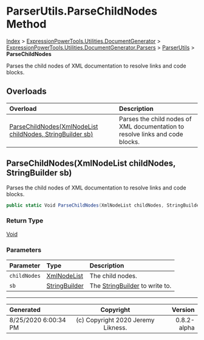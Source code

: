﻿# ParserUtils.ParseChildNodes Method

[Index](../index.md) > [ExpressionPowerTools.Utilities.DocumentGenerator](ExpressionPowerTools.Utilities.DocumentGenerator.a.md) > [ExpressionPowerTools.Utilities.DocumentGenerator.Parsers](ExpressionPowerTools.Utilities.DocumentGenerator.Parsers.n.md) > [ParserUtils](ExpressionPowerTools.Utilities.DocumentGenerator.Parsers.ParserUtils.cs.md) > **ParseChildNodes**

Parses the child nodes of XML documentation to resolve links and code blocks.

## Overloads

| Overload | Description |
| :-- | :-- |
| [ParseChildNodes(XmlNodeList childNodes, StringBuilder sb)](#parsechildnodesxmlnodelist-childnodes-stringbuilder-sb) | Parses the child nodes of XML documentation to resolve links and code blocks. |
## ParseChildNodes(XmlNodeList childNodes, StringBuilder sb)

Parses the child nodes of XML documentation to resolve links and code blocks.

```csharp
public static Void ParseChildNodes(XmlNodeList childNodes, StringBuilder sb)
```

### Return Type

 [Void](https://docs.microsoft.com/dotnet/api/system.void) 

### Parameters

| Parameter | Type | Description |
| :-- | :-- | :-- |
| `childNodes` | [XmlNodeList](https://docs.microsoft.com/dotnet/api/system.xml.xmlnodelist) | The child nodes. |
| `sb` | [StringBuilder](https://docs.microsoft.com/dotnet/api/system.text.stringbuilder) | The [StringBuilder](https://docs.microsoft.com/dotnet/api/system.text.stringbuilder) to write to. |



---

| Generated | Copyright | Version |
| :-- | :-: | --: |
| 8/25/2020 6:00:34 PM | (c) Copyright 2020 Jeremy Likness. | 0.8.2-alpha |
